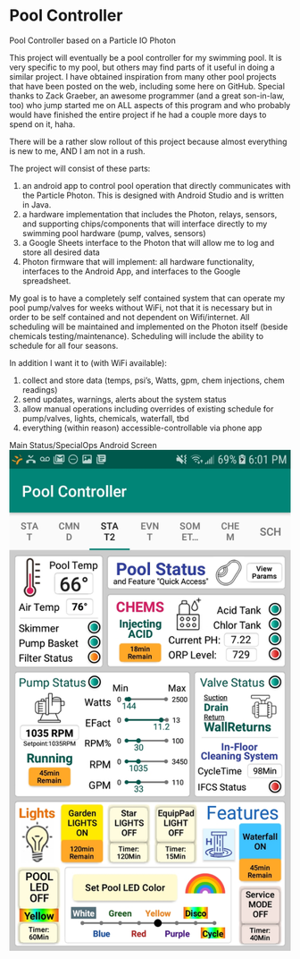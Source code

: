 # Pool Controller
Pool Controller based on a Particle IO Photon

This project will eventually be a pool controller for my swimming pool.  It is very specific to my pool, but others may find parts of it useful in doing a similar project.   I have obtained inspiration from many other pool projects that have been posted on the web, including some here on GitHub.  Special thanks to Zack Graeber, an awesome programmer (and a great son-in-law, too) who jump started me on ALL aspects of this program and who probably would have finished the entire project if he had a couple more days to spend on it, haha.

There will be a rather slow rollout of this project because almost everything is new to me, AND I am not in a rush.

The project will consist of these parts: 
1) an android app to control pool operation that directly communicates with the Particle Photon.  This is designed with Android Studio and is written in Java.
2) a hardware implementation that includes the Photon, relays, sensors, and supporting chips/components that will interface directly to my swimming pool hardware (pump, valves, sensors)
3) a Google Sheets interface to the Photon that will allow me to log and store all desired data
4) Photon firmware that will implement: all hardware functionality, interfaces to the Android App, and interfaces to the Google spreadsheet.
    
My goal is to have a completely self contained system that can operate my pool pump/valves for weeks without WiFi, not that it is necessary but in order to be self contained and not dependent on Wifi/internet.  All scheduling will be maintained and implemented on the Photon itself (beside chemicals testing/maintenance).  Scheduling will include the ability to schedule for all four seasons.  

In addition I want it to (with WiFi available):
1) collect and store data (temps, psi’s, Watts, gpm, chem injections, chem readings)
2) send updates, warnings, alerts about the system status
3) allow manual operations including overrides of existing schedule for pump/valves, lights, chemicals, waterfall, tbd
4) everything (within reason) accessible-controllable via phone app


Main Status/SpecialOps Android Screen
![Alt text](/ScreenShots/Screenshot_20190410-180119.jpg?raw=true "Optional Title")
